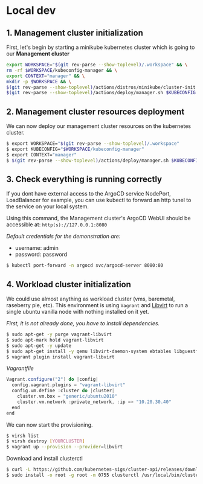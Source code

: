 # Local dev


## 1. Management cluster initialization

First, let's begin by starting a minikube kubernetes cluster which is going to our **Management cluster**

```bash
export WORKSPACE="$(git rev-parse --show-toplevel)/.workspace" && \
rm -rf $WORKSPACE/kubeconfig-manager && \
export CONTEXT="manager" && \
mkdir -p $WORKSPACE && \
$(git rev-parse --show-toplevel)/actions/distros/minikube/cluster-init.sh $CONTEXT $WORKSPACE/kubeconfig-manager && \
$(git rev-parse --show-toplevel)/actions/deploy/manager.sh $KUBECONFIG $CONTEXT
```

## 2. Management cluster resources deployment

We can now deploy our management cluster resources on the kubernetes cluster.

```bash
$ export WORKSPACE="$(git rev-parse --show-toplevel)/.workspace"
$ export KUBECONFIG="$WORKSPACE/kubeconfig-manager"
$ export CONTEXT="manager"
$ $(git rev-parse --show-toplevel)/actions/deploy/manager.sh $KUBECONFIG $CONTEXT
```

## 3. Check everything is running correctly

If you dont have external access to the ArgoCD service NodePort, LoadBalancer for example, you can use kubectl to forward an http tunel
to the service on your local system.

Using this command, the Management cluster's ArgoCD WebUI should be accessible at: `http(s)://127.0.0.1:8080`

*Default credentials for the demonstration are:*

- username: admin
- password: password

```bash
$ kubectl port-forward -n argocd svc/argocd-server 8080:80
```

## 4. Workload cluster initialization

We could use almost anything as workload cluster (vms, baremetal, raseberry pie, etc). This environment is using `Vagrant` and [Libvirt](https://ubuntu.com/server/docs/virtualization-libvirt) to run a single ubuntu vanilla node with nothing installed on it yet.

*First, it is not already done, you have to install dependencies.*

```bash
$ sudo apt-get -y purge vagrant-libvirt
$ sudo apt-mark hold vagrant-libvirt
$ sudo apt-get -y update
$ sudo apt-get install -y qemu libvirt-daemon-system ebtables libguestfs-tools vagrant ruby-fog-libvirt
$ vagrant plugin install vagrant-libvirt
```

*Vagrantfile*

```groovy
Vagrant.configure("2") do |config|
  config.vagrant.plugins = "vagrant-libvirt"
  config.vm.define :cluster do |cluster|
    cluster.vm.box = "generic/ubuntu2010"
    cluster.vm.network :private_network, :ip => "10.20.30.40"
  end
end
```

We can now start the provisioning.

```bash
$ virsh list
$ virsh destroy [YOURCLUSTER]
$ vagrant up --provision --provider=libvirt
```

Download and install clusterctl

```bash
$ curl -L https://github.com/kubernetes-sigs/cluster-api/releases/download/v1.5.1/clusterctl-linux-amd64 -o clusterctl
$ sudo install -o root -g root -m 0755 clusterctl /usr/local/bin/clusterctl
```